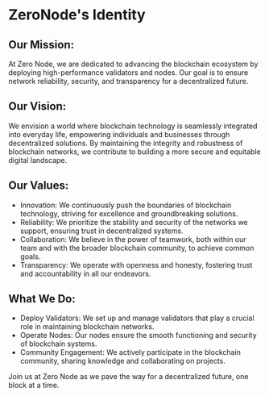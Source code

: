 # ZeroNode's Identity

## Our Mission:
At Zero Node, we are dedicated to advancing the blockchain ecosystem by deploying high-performance validators and nodes. Our goal is to ensure network reliability, security, and transparency for a decentralized future.

## Our Vision:
We envision a world where blockchain technology is seamlessly integrated into everyday life, empowering individuals and businesses through decentralized solutions. By maintaining the integrity and robustness of blockchain networks, we contribute to building a more secure and equitable digital landscape.

## Our Values:
* Innovation: We continuously push the boundaries of blockchain technology, striving for excellence and groundbreaking solutions.
* Reliability: We prioritize the stability and security of the networks we support, ensuring trust in decentralized systems.
* Collaboration: We believe in the power of teamwork, both within our team and with the broader blockchain community, to achieve common goals.
* Transparency: We operate with openness and honesty, fostering trust and accountability in all our endeavors.

## What We Do:
* Deploy Validators: We set up and manage validators that play a crucial role in maintaining blockchain networks.
* Operate Nodes: Our nodes ensure the smooth functioning and security of blockchain systems.
* Community Engagement: We actively participate in the blockchain community, sharing knowledge and collaborating on projects.

Join us at Zero Node as we pave the way for a decentralized future, one block at a time.

